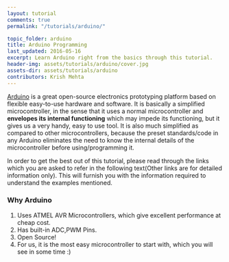 ```yaml
---
layout: tutorial
comments: true
permalink: "/tutorials/arduino/"

topic_folder: arduino
title: Arduino Programming
last_updated: 2016-05-16
excerpt: Learn Arduino right from the basics through this tutorial.
header-img: assets/tutorials/arduino/cover.jpg
assets-dir: assets/tutorials/arduino
contributors: Krish Mehta
---
```


[Arduino](https://www.arduino.cc/) is a great open-source electronics prototyping
platform based on flexible easy-to-use hardware and software. It is basically a simplified
microcontroller, in the sense that it uses a normal microcontroller and
**envelopes its internal functioning** which may impede its functioning,
but it gives us a very handy, easy to use tool. It is also much
simplified as compared to other microcontrollers, because the preset
standards/code in any Arduino eliminates the need to know the internal
details of the microcontroller before using/programming it.

In order to get the best out of this tutorial, please read through the
links which you are asked to refer in the following text(Other links are
for detailed information only). This will furnish you with the
information required to understand the examples mentioned.

### Why Arduino

1.  Uses ATMEL AVR Microcontrollers, which give excellent performance at
    cheap cost.
2.  Has built-in ADC,PWM Pins.
3.  Open Source!
4.  For us, it is the most easy microcontroller to start with, which you
    will see in some time :)
